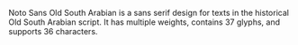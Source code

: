 Noto Sans Old South Arabian is a sans serif design for texts in the historical Old South Arabian script. It has multiple weights, contains 37 glyphs, and supports 36 characters.